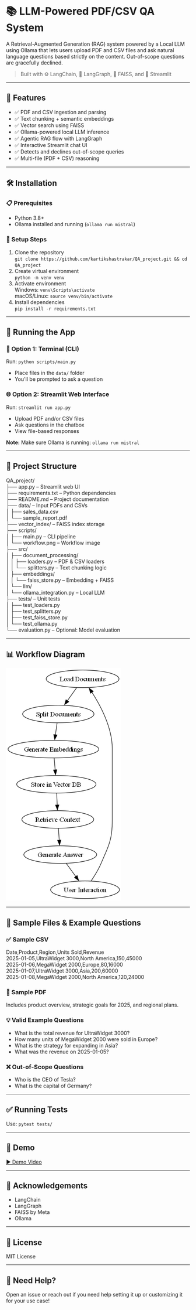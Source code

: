 # 📚 LLM-Powered PDF/CSV QA System

A Retrieval-Augmented Generation (RAG) system powered by a Local LLM using Ollama that lets users upload PDF and CSV files and ask natural language questions based strictly on the content. Out-of-scope questions are gracefully declined.

> Built with ⚙️ LangChain, 🧠 LangGraph, 🧲 FAISS, and 🎨 Streamlit

---

## 🚀 Features

- ✅ PDF and CSV ingestion and parsing  
- ✅ Text chunking + semantic embeddings  
- ✅ Vector search using FAISS  
- ✅ Ollama-powered local LLM inference  
- ✅ Agentic RAG flow with LangGraph  
- ✅ Interactive Streamlit chat UI  
- ✅ Detects and declines out-of-scope queries  
- ✅ Multi-file (PDF + CSV) reasoning  

---

## 🛠️ Installation

### 📋 Prerequisites  
- Python 3.8+  
- Ollama installed and running (`ollama run mistral`)

### 🔧 Setup Steps  
1. Clone the repository  
   `git clone https://github.com/kartikshastrakar/QA_project.git && cd QA_project`  
2. Create virtual environment  
   `python -m venv venv`  
3. Activate environment  
   Windows: `venv\Scripts\activate`  
   macOS/Linux: `source venv/bin/activate`  
4. Install dependencies  
   `pip install -r requirements.txt`

---

## 🚀 Running the App

### 🧪 Option 1: Terminal (CLI)  
Run: `python scripts/main.py`  
- Place files in the `data/` folder  
- You'll be prompted to ask a question

### 🌐 Option 2: Streamlit Web Interface  
Run: `streamlit run app.py`  
- Upload PDF and/or CSV files  
- Ask questions in the chatbox  
- View file-based responses  

**Note:** Make sure Ollama is running: `ollama run mistral`

---

## 📂 Project Structure

QA_project/  
├── app.py – Streamlit web UI  
├── requirements.txt – Python dependencies  
├── README.md – Project documentation  
├── data/ – Input PDFs and CSVs  
│   ├── sales_data.csv  
│   └── sample_report.pdf  
├── vector_index/ – FAISS index storage  
├── scripts/  
│   ├── main.py – CLI pipeline  
│   └── workflow.png – Workflow image  
├── src/  
│   ├── document_processing/  
│   │   ├── loaders.py – PDF & CSV loaders  
│   │   └── splitters.py – Text chunking logic  
│   ├── embeddings/  
│   │   └── faiss_store.py – Embedding + FAISS  
│   └── llm/  
│       └── ollama_integration.py – Local LLM  
├── tests/ – Unit tests  
│   ├── test_loaders.py  
│   ├── test_splitters.py  
│   ├── test_faiss_store.py  
│   └── test_ollama.py  
└── evaluation.py – Optional: Model evaluation

---

## 📊 Workflow Diagram  
![Workflow Diagram](scripts/workflow.png)

---

## 📁 Sample Files & Example Questions

### ✅ Sample CSV  
Date,Product,Region,Units Sold,Revenue  
2025-01-05,UltraWidget 3000,North America,150,45000  
2025-01-06,MegaWidget 2000,Europe,80,16000  
2025-01-07,UltraWidget 3000,Asia,200,60000  
2025-01-08,MegaWidget 2000,North America,120,24000

### 📄 Sample PDF  
Includes product overview, strategic goals for 2025, and regional plans.

### 💡 Valid Example Questions  
- What is the total revenue for UltraWidget 3000?  
- How many units of MegaWidget 2000 were sold in Europe?  
- What is the strategy for expanding in Asia?  
- What was the revenue on 2025-01-05?

### ❌ Out-of-Scope Questions  
- Who is the CEO of Tesla?  
- What is the capital of Germany?

---

## ✅ Running Tests  
Use: `pytest tests/`

---

## 🎥 Demo  
[▶️ Demo Video](https://github.com/kartikshastrakar/QA_project/blob/main/20250408143245.mp4)

---

## 🧠 Acknowledgements  
- LangChain  
- LangGraph  
- FAISS by Meta  
- Ollama

---

## 📜 License  
MIT License

---

## 🤝 Need Help?  
Open an issue or reach out if you need help setting it up or customizing it for your use case!
